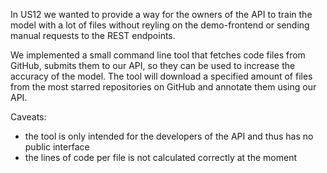 In US12 we wanted to provide a way for the owners of the API to train the model with a lot of files without
reyling on the demo-frontend or sending manual requests to the REST endpoints.

We implemented a small command line tool that fetches code files from GitHub, submits them to our API, so they can be used to
increase the accuracy of the model. The tool will download a specified amount of files from the most
starred repositories on GitHub and annotate them using our API.

Caveats:
- the tool is only intended for the developers of the API and thus has no public interface
- the lines of code per file is not calculated correctly at the moment
